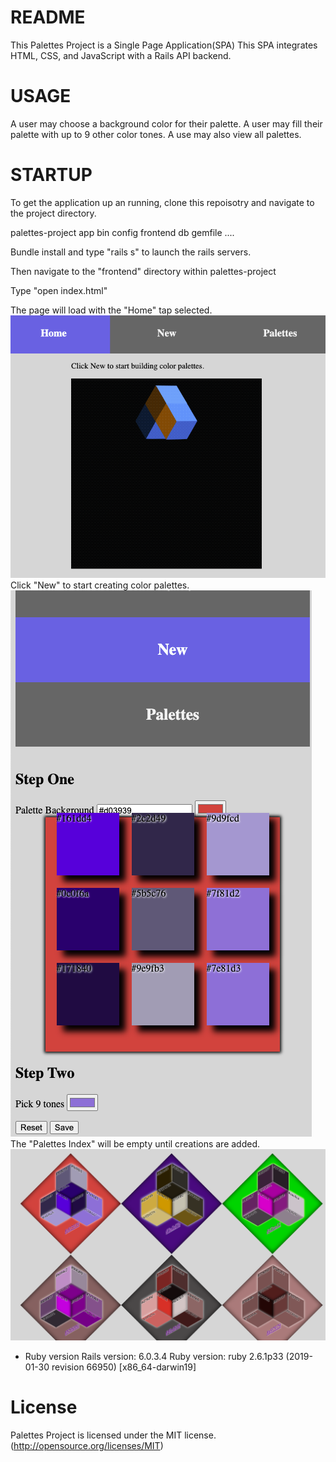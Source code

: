 # README

This Palettes Project is a Single Page Application(SPA)
This SPA integrates HTML, CSS, and JavaScript with a Rails API backend. 

# USAGE

A user may choose a background color for their palette. 
A user may fill their palette with up to 9 other color tones. 
A use may also view all palettes. 

# STARTUP

To get the application up an running, clone this repoisotry and navigate to the project directory. 

palettes-project
    app
    bin
    config
    frontend
    db
    gemfile
    ....

Bundle install and type "rails s" to launch the rails servers.

Then navigate to the "frontend" directory within palettes-project

Type "open index.html" 

The page will load with the "Home" tap selected. 
![img](public/images/home.png)
Click "New" to start creating color palettes. 
![img](public/images/form.png)
The "Palettes Index" will be empty until creations are added.
![img](public/images/index.png)



* Ruby version
Rails version: 6.0.3.4
Ruby version: ruby 2.6.1p33 (2019-01-30 revision 66950) [x86_64-darwin19]

# License

Palettes Project is licensed under the MIT license. (http://opensource.org/licenses/MIT)
